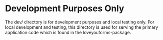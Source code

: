 # Development Purposes Only

The dev/ directory is for development purposes and local testing only.
For local development and testing, this directory is used for serving
the primary application code which is found in the loveyouforms-package.
